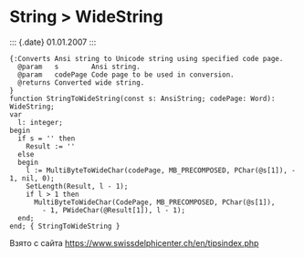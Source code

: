 String \> WideString
====================

::: {.date}
01.01.2007
:::

    {:Converts Ansi string to Unicode string using specified code page.
      @param   s        Ansi string.
      @param   codePage Code page to be used in conversion.
      @returns Converted wide string.
    }
    function StringToWideString(const s: AnsiString; codePage: Word): WideString;
    var
      l: integer;
    begin
      if s = '' then
        Result := ''
      else 
      begin
        l := MultiByteToWideChar(codePage, MB_PRECOMPOSED, PChar(@s[1]), - 1, nil, 0);
        SetLength(Result, l - 1);
        if l > 1 then
          MultiByteToWideChar(CodePage, MB_PRECOMPOSED, PChar(@s[1]),
            - 1, PWideChar(@Result[1]), l - 1);
      end;
    end; { StringToWideString }

Взято с сайта <https://www.swissdelphicenter.ch/en/tipsindex.php>
